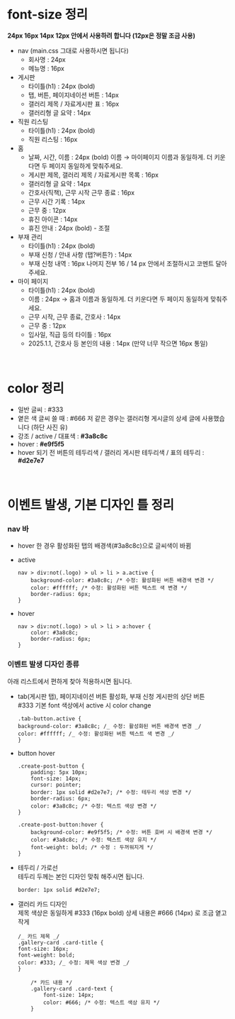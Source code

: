 # font-size 정리

**24px 16px 14px 12px 안에서 사용하려 합니다 (12px은 정말 조금 사용)**

- nav (main.css 그대로 사용하시면 됩니다)
  - 회사명 : 24px
  - 메뉴명 : 16px
- 게시판
  - 타이틀(h1) : 24px (bold)
  - 탭, 버튼, 페이지네이션 버튼 : 14px
  - 갤러리 제목 / 자료게시판 표 : 16px
  - 갤러리형 글 요약 : 14px
- 직원 리스팅
  - 타이틀(h1) : 24px (bold)
  - 직원 리스팅 : 16px
- 홈
  - 날짜, 시간, 이름 : 24px (bold)
    이름 → 마이페이지 이름과 동일하게. 더 키운다면 두 페이지 동일하게 맞춰주세요.
  - 게시판 제목, 갤러리 제목 / 자료게시판 목록 : 16px
  - 갤러리형 글 요약 : 14px
  - 간호사(직책), 근무 시작 근무 종료 : 16px
  - 근무 시간 기록 : 14px
  - 근무 중 : 12px
  - 휴진 아이콘 : 14px
  - 휴진 안내 : 24px (bold) - 조절
- 부재 관리
  - 타이틀(h1) : 24px (bold)
  - 부재 신청 / 안내 사항 (탭?버튼?) : 14px
  - 부재 신청 내역 : 16px
    나머지 전부 16 / 14 px 안에서 조절하시고 코멘트 달아주세요.
- 마이 페이지
  - 타이틀(h1) : 24px (bold)
  - 이름 : 24px → 홈과 이름과 동일하게. 더 키운다면 두 페이지 동일하게 맞춰주세요.
  - 근무 시작, 근무 종료, 간호사 : 14px
  - 근무 중 : 12px
  - 입사일, 직급 등의 타이틀 : 16px
  - 2025.1.1, 간호사 등 본인의 내용 : 14px (만약 너무 작으면 16px 통일)

<br/>

# color 정리

- 일반 글씨 : #333
- 옅은 색 글씨 쓸 때 : #666
  저 같은 경우는 갤러리형 게시글의 상세 글에 사용했습니다 (하단 사진 유)
- 강조 / active / 대표색 : **#3a8c8c**
- hover : **#e9f5f5**
- hover 되기 전 버튼의 테두리색 / 갤러리 게시판 테두리색 / 표의 테두리 : **#d2e7e7**

<br/>

# 이벤트 발생, 기본 디자인 틀 정리

### nav 바

- hover 한 경우 활성화된 탭의 배경색(#3a8c8c)으로 글씨색이 바뀜

- active
  ```
  nav > div:not(.logo) > ul > li > a.active {
      background-color: #3a8c8c; /* 수정: 활성화된 버튼 배경색 변경 */
      color: #ffffff; /* 수정: 활성화된 버튼 텍스트 색 변경 */
      border-radius: 6px;
  }
  ```
- hover
  ```
  nav > div:not(.logo) > ul > li > a:hover {
      color: #3a8c8c;
      border-radius: 6px;
  }
  ```

### 이벤트 발생 디자인 종류

아래 리스트에서 편하게 찾아 적용하시면 됩니다.

- tab(게시판 탭), 페이지네이션 버튼 활성화, 부재 신청 게시판의 상단 버튼  
  #333 기본 font 색상에서 active 시 color change
  ```
  .tab-button.active {
  background-color: #3a8c8c; /_ 수정: 활성화된 버튼 배경색 변경 _/
  color: #ffffff; /_ 수정: 활성화된 버튼 텍스트 색 변경 _/
  }
- button hover

  ```
  .create-post-button {
      padding: 5px 10px;
      font-size: 14px;
      cursor: pointer;
      border: 1px solid #d2e7e7; /* 수정: 테두리 색상 변경 */
      border-radius: 6px;
      color: #3a8c8c; /* 수정: 텍스트 색상 변경 */
  }

  .create-post-button:hover {
      background-color: #e9f5f5; /* 수정: 버튼 호버 시 배경색 변경 */
      color: #3a8c8c; /* 수정: 텍스트 색상 유지 */
      font-weight: bold; /* 수정 : 두꺼워지게 */
  }
  ```

- 테두리 / 가로선  
  테두리 두께는 본인 디자인 맞춰 해주시면 됩니다.
  ```
  border: 1px solid #d2e7e7;
- 갤러리 카드 디자인  
  제목 색상은 동일하게 #333 (16px bold) 상세 내용은 #666 (14px) 로 조금 옅고 작게
  ```
  /_ 카드 제목 _/
  .gallery-card .card-title {
  font-size: 16px;
  font-weight: bold;
  color: #333; /_ 수정: 제목 색상 변경 _/
  }

      /* 카드 내용 */
      .gallery-card .card-text {
          font-size: 14px;
          color: #666; /* 수정: 텍스트 색상 유지 */
      }
